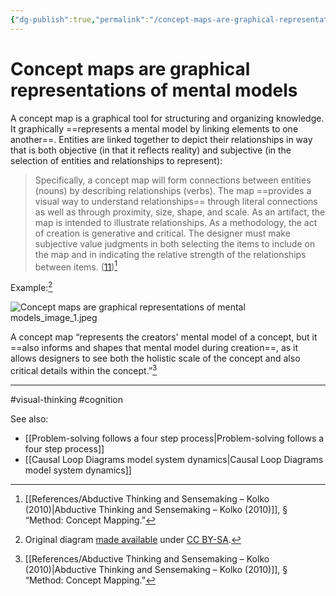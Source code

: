 ```yaml
---
{"dg-publish":true,"permalink":"/concept-maps-are-graphical-representations-of-mental-models/"}
---
```



# Concept maps are graphical representations of mental models

A concept map is a graphical tool for structuring and organizing knowledge. It graphically ==represents a mental model by linking elements to one another==. Entities are linked together to depict their relationships in way that is both objective (in that it reflects reality) and subjective (in the selection of entities and relationships to represent):

> Specifically, a concept map will form connections between entities (nouns) by describing relationships (verbs). The map ==provides a visual way to understand relationships== through literal connections as well as through proximity, size, shape, and scale. As an artifact, the map is intended to illustrate relationships. As a methodology, the act of creation is generative and critical. The designer must make subjective value judgments in both selecting the items to include on the map and in indicating the relative strength of the relationships between items. ([11](file:///Users/timj/Dropbox/Library/Journal%20Article/Abductive%20Thinking%20and%20Sensemaking_Kolko_22.pdf))[^1]

Example:[^2]

![Concept maps are graphical representations of mental models_image_1.jpeg](/img/user/Attachments/Concept%20maps%20are%20graphical%20representations%20of%20mental%20models_image_1.jpeg)

A concept map “represents the creators' mental model of a concept, but it ==also informs and shapes that mental model during creation==, as it allows designers to see both the holistic scale of the concept and also critical details within the concept.”[^3]

---
#visual-thinking #cognition 

See also:
 - [[Problem-solving follows a four step process\|Problem-solving follows a four step process]]
 - [[Causal Loop Diagrams model system dynamics\|Causal Loop Diagrams model system dynamics]]

[^1]: [[References/Abductive Thinking and Sensemaking – Kolko (2010)\|Abductive Thinking and Sensemaking – Kolko (2010)]], § “Method: Concept Mapping.”
[^2]: Original diagram [made available](https://commons.wikimedia.org/wiki/File:Conceptmap.png) under [CC BY-SA](https://creativecommons.org/licenses/by-sa/3.0/deed.en).
[^3]: [[References/Abductive Thinking and Sensemaking – Kolko (2010)\|Abductive Thinking and Sensemaking – Kolko (2010)]], § “Method: Concept Mapping.”